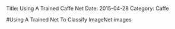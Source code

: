 Title: Using A Trained Caffe Net
Date: 2015-04-28
Category: Caffe 


#Using A Trained Net To Classify ImageNet images

